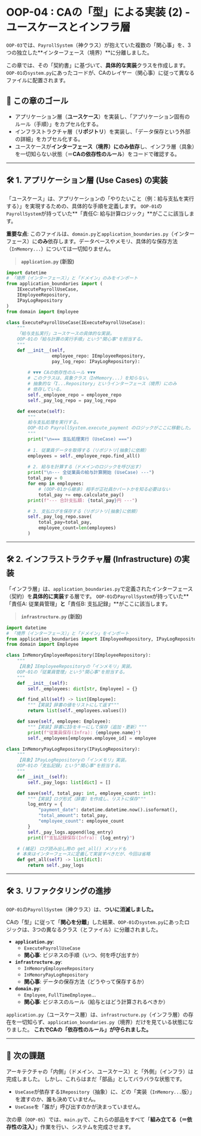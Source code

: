 # OOP-04 : CAの「型」による実装 (2) - ユースケースとインフラ層

`OOP-03`では、`PayrollSystem`（神クラス）が抱えていた複数の「関心事」を、3つの独立した\*\*インターフェース（境界）\*\*に分離しました。

この章では、その「契約書」に基づいて、**具体的な実装**クラスを作成します。
`OOP-01`の`system.py`にあったコードが、CAのレイヤー（関心事）に従って異なるファイルに配置されます。

## 🎯 この章のゴール

  * アプリケーション層（**ユースケース**）を実装し、「アプリケーション固有のルール（手順）」をカプセル化する。
  * インフラストラクチャ層（**リポジトリ**）を実装し、「データ保存という外部の詳細」をカプセル化する。
  * ユースケースが**インターフェース（境界）にのみ依存**し、インフラ層（具象）を一切知らない状態（＝**CAの依存性のルール**）をコードで確認する。

-----

## 🛠️ 1\. アプリケーション層 (Use Cases) の実装

「ユースケース」は、アプリケーションの「やりたいこと（例：給与支払を実行する）」を実現するための、具体的な手順を定義します。
`OOP-01`の`PayrollSystem`が持っていた\*\*「責任C: 給与計算ロジック」\*\*がここに該当します。

**重要な点**: このファイルは、`domain.py`と`application_boundaries.py`（インターフェース）に**のみ**依存します。データベースやメモリ、具体的な保存方法（`InMemory...`）については一切知りません。

> **`application.py` (新設)**

```python
import datetime
# 「境界（インターフェース）」と「ドメイン」のみをインポート
from application_boundaries import (
    IExecutePayrollUseCase, 
    IEmployeeRepository, 
    IPayLogRepository
)
from domain import Employee

class ExecutePayrollUseCase(IExecutePayrollUseCase):
    """
    「給与支払実行」ユースケースの具体的な実装。
    OOP-01の「給与計算の実行手順」という"関心事"を担当する。
    """
    def __init__(self,
                 employee_repo: IEmployeeRepository,
                 pay_log_repo: IPayLogRepository):
        
        # ▼▼▼ CAの依存性のルール ▼▼▼
        # このクラスは、具象クラス（InMemory...）を知らない。
        # 抽象的な「I...Repository」というインターフェース（境界）にのみ
        # 依存している。
        self._employee_repo = employee_repo
        self._pay_log_repo = pay_log_repo

    def execute(self):
        """
        給与支払処理を実行する。
        OOP-01の PayrollSystem.execute_payment のロジックがここに移動した。
        """
        print("\n=== 支払処理実行 (UseCase) ===")
        
        # 1. 従業員データを取得する（リポジトリ[抽象]に依頼）
        employees = self._employee_repo.find_all()
        
        # 2. 給与を計算する（ドメインのロジックを呼び出す）
        print("\n--- 全従業員の給与計算開始 (UseCase) ---")
        total_pay = 0
        for emp in employees:
            # (OOP-01から継承) 相手が正社員かパートかを知る必要はない
            total_pay += emp.calculate_pay()
        print(f"--- 合計支払額: {total_pay}円 ---")

        # 3. 支払ログを保存する（リポジトリ[抽象]に依頼）
        self._pay_log_repo.save(
            total_pay=total_pay,
            employee_count=len(employees)
        )
```

-----

## 🛠️ 2\. インフラストラクチャ層 (Infrastructure) の実装

「インフラ層」は、`application_boundaries.py`で定義されたインターフェース（契約）を**具体的に実装**する層です。
`OOP-01`の`PayrollSystem`が持っていた\*\*「責任A: 従業員管理」**と**「責任B: 支払記録」\*\*がここに該当します。

> **`infrastructure.py` (新設)**

```python
import datetime
# 「境界（インターフェース）」と「ドメイン」をインポート
from application_boundaries import IEmployeeRepository, IPayLogRepository
from domain import Employee

class InMemoryEmployeeRepository(IEmployeeRepository):
    """
    【具象】IEmployeeRepositoryの「インメモリ」実装。
    OOP-01の「従業員管理」という"関心事"を担当する。
    """
    def __init__(self):
        self._employees: dict[str, Employee] = {}

    def find_all(self) -> list[Employee]:
        """【実装】辞書の値をリストにして返す"""
        return list(self._employees.values())

    def save(self, employee: Employee):
        """【実装】辞書にIDをキーにして保存（追加・更新）"""
        print(f"従業員保存(Infra): {employee.name}")
        self._employees[employee.employee_id] = employee

class InMemoryPayLogRepository(IPayLogRepository):
    """
    【具象】IPayLogRepositoryの「インメモリ」実装。
    OOP-01の「支払記録」という"関心事"を担当する。
    """
    def __init__(self):
        self._pay_logs: list[dict] = []

    def save(self, total_pay: int, employee_count: int):
        """【実装】ログ形式（辞書）を作成し、リストに保存"""
        log_entry = {
            "payment_date": datetime.datetime.now().isoformat(),
            "total_amount": total_pay,
            "employee_count": employee_count
        }
        self._pay_logs.append(log_entry)
        print(f"支払記録保存(Infra): {log_entry}")

    # (補足) ログ読み出し用の get_all() メソッドも
    # 本来はインターフェースに定義して実装すべきだが、今回は省略
    def get_all(self) -> list[dict]:
        return self._pay_logs
```

-----

## 🛠️ 3\. リファクタリングの進捗

`OOP-01`の`PayrollSystem`（神クラス）は、**ついに消滅しました。**

CAの「型」に従って「**関心を分離**」した結果、`OOP-01`の`system.py`にあったロジックは、3つの異なるクラス（とファイル）に分離されました。

  * **`application.py`**:
      * `ExecutePayrollUseCase`
      * **関心事**: ビジネスの手順（いつ、何を呼び出すか）
  * **`infrastructure.py`**:
      * `InMemoryEmployeeRepository`
      * `InMemoryPayLogRepository`
      * **関心事**: データの保存方法（どうやって保存するか）
  * **`domain.py`**:
      * `Employee`, `FullTimeEmployee`...
      * **関心事**: ビジネスのルール（給与とはどう計算されるべきか）

`application.py`（ユースケース層）は、`infrastructure.py`（インフラ層）の存在を一切知らず、`application_boundaries.py`（境界）だけを見ている状態になりました。
**これでCAの「依存性のルール」が守られました。**

-----

## 🚧 次の課題

アーキテクチャの「内側」（ドメイン、ユースケース）と「外側」（インフラ）は完成しました。
しかし、これらはまだ「部品」としてバラバラな状態です。

  * `UseCase`が依存する`IRepository`（抽象）に、どの「実装（`InMemory...`版）」を渡すのか、誰も決めていません。
  * `UseCase`を「誰が」呼び出すのかが決まっていません。

次の章（`OOP-05`）では、`main.py`で、これらの部品をすべて「**組み立てる（＝依存性の注入）**」作業を行い、システムを完成させます。